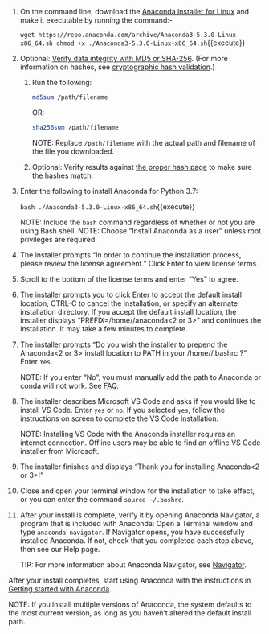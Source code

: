 
1. On the command line, download the [Anaconda installer for Linux](https://www.anaconda.com/download/#linux) and make it executable by running the command:-

    `
    wget https://repo.anaconda.com/archive/Anaconda3-5.3.0-Linux-x86_64.sh
    chmod +x ./Anaconda3-5.3.0-Linux-x86_64.sh
    `{{execute}}

2. Optional: [Verify data integrity with MD5 or SHA-256](http://docs.anaconda.com/anaconda/install/hashes/). (For more information on hashes, see [cryptographic hash validation](https://conda.io/docs/user-guide/install/download.html#cryptographic-hash-verification).)

   1. Run the following:

      ```bash
      md5sum /path/filename
      ```

      OR:

      ```bash
      sha256sum /path/filename
      ```

      NOTE: Replace `/path/filename` with the actual path and filename of the file you downloaded.

   2. Optional: Verify results against [the proper hash page](http://docs.anaconda.com/anaconda/install/hashes/) to make sure the hashes match.

3. Enter the following to install Anaconda for Python 3.7:

   `bash ./Anaconda3-5.3.0-Linux-x86_64.sh`{{execute}}

   NOTE: Include the `bash` command regardless of whether or not you are using Bash shell.
   NOTE: Choose “Install Anaconda as a user” unless root privileges are required.

4. The installer prompts “In order to continue the installation process, please review the license agreement.” Click Enter to view license terms.

5. Scroll to the bottom of the license terms and enter “Yes” to agree.

6. The installer prompts you to click Enter to accept the default install location, CTRL-C to cancel the installation, or specify an alternate installation directory. If you accept the default install location, the installer displays “PREFIX=/home/<user>/anaconda<2 or 3>” and continues the installation. It may take a few minutes to complete.

7. The installer prompts “Do you wish the installer to prepend the Anaconda<2 or 3> install location to PATH in your /home/<user>/.bashrc ?” Enter `Yes`.

   NOTE: If you enter “No”, you must manually add the path to Anaconda or conda will not work. See [FAQ](http://docs.anaconda.com/anaconda/user-guide/faq/#distribution-faq-linux-path).

8. The installer describes Microsoft VS Code and asks if you would like to install VS Code. Enter `yes` or `no`. If you selected `yes`, follow the instructions on screen to complete the VS Code installation.

   NOTE: Installing VS Code with the Anaconda installer requires an internet connection. Offline users may be able to find an offline VS Code installer from Microsoft.

9. The installer finishes and displays “Thank you for installing Anaconda<2 or 3>!”

10. Close and open your terminal window for the installation to take effect, or you can enter the command `source ~/.bashrc`.

11. After your install is complete, verify it by opening Anaconda Navigator, a program that is included with Anaconda: Open a Terminal window and type `anaconda-navigator`. If Navigator opens, you have successfully installed Anaconda. If not, check that you completed each step above, then see our Help page.

    TIP: For more information about Anaconda Navigator, see [Navigator](http://docs.anaconda.com/anaconda/navigator/).

After your install completes, start using Anaconda with the instructions in [Getting started with Anaconda](http://docs.anaconda.com/anaconda/user-guide/getting-started/).

NOTE: If you install multiple versions of Anaconda, the system defaults to the most current version, as long as you haven’t altered the default install path.
